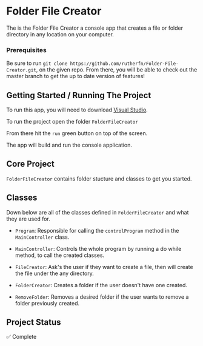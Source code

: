 # Folder File Creator 

The is the Folder File Creator a console app that creates a file or folder directory in any location on your computer.

### Prerequisites
Be sure to run `git clone https://github.com/rutherfn/Folder-File-Creator.git`, on the given repo. From there, you will be able to check out the master branch to get the up to date version of features!

## Getting Started / Running The Project 

To run this app, you will need to download [Visual Studio](https://visualstudio.microsoft.com/vs/). 

To run the project open the folder `FolderFileCreator`

From there hit the `run` green button on top of the screen. 

The app will build and run the console application. 

## Core Project 

`FolderFileCreator` contains folder stucture and classes to get you started.

## Classes

Down below are all of the classes defined in `FolderFileCreator` and what they are used for. 

- `Program`: Responsible for calling the `controlProgram` method in the `MainController` class. 

- `MainController`: Controls the whole program by running a do while method, to call the created classes. 

- `FileCreator`: Ask's the user if they want to create a file, then will create the file under the any directory. 

- `FolderCreator`: Creates a folder if the user doesn't have one created. 

- `RemoveFolder`: Removes a desired folder if the user wants to remove a folder previously created.

## Project Status

:white_check_mark: Complete    